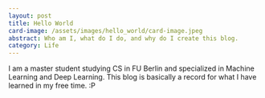 ```yaml
---
layout: post
title: Hello World
card-image: /assets/images/hello_world/card-image.jpeg
abstract: Who am I, what do I do, and why do I create this blog.
category: Life
---
```


I am a master student studying CS in FU Berlin and specialized in Machine Learning and Deep Learning. This blog is basically a record for what I have learned in my free time. :P
